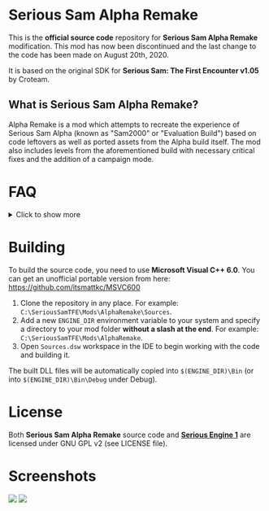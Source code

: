 # Serious Sam Alpha Remake

This is the **official source code** repository for **Serious Sam Alpha Remake** modification. This mod has now been discontinued and the last change to the code has been made on August 20th, 2020.

It is based on the original SDK for **Serious Sam: The First Encounter v1.05** by Croteam.

## What is Serious Sam Alpha Remake?

Alpha Remake is a mod which attempts to recreate the experience of Serious Sam Alpha (known as "Sam2000" or "Evaluation Build") based on code leftovers as well as ported assets from the Alpha build itself.
The mod also includes levels from the aforementioned build with necessary critical fixes and the addition of a campaign mode.


# FAQ
<details>
<summary>Click to show more</summary>
  
## Is the mod really discontinued? No more updates?

Yes, this iteration of AR has been marked as obsolete and discontinued however, this is **NOT** the end of the overall project.
Alpha Remake takes a fresh start on an improved fork of **Serious Engine 1.10** with huge ambitions that are yet to be realized.
A new project title will be announced sometime in the future, to reflect better the taken direction.
Of course, the goal remains - to recreate the experience of the Alpha, with addition of modern enhancements.

## The new Alpha Remake will be open-sourced as well?

Of course! Once the development is declared finished, the new repository will be made public.

## Do you have older versions of Alpha Remake?

This repository has all release versions, starting from GRO sound and model replacement mod through MOD for The Second Encounter, finishing on MOD for The First Encounter. Each release has its changelog, installation guide, and optional patches.

## But wait... I thought there was Alpha Remake's official source code available for a while, right?

Well, it's story-time.

Somewhere in 2021, I've been developing the "1.6" update for the now obsolete AR. I ran into some obstacles that could not figure out by myself, so I sought help from a known Modder of Classic Serious Sam.
We had a good conversation. Modder offered help if I'd share source code to work on. I did that, with a kind request to **NOT LEAK** it anywhere, as it was not ready to be made public.
It looks like the promise has been broken, as in 2022, a Linux port appeared out of nowhere, where after downloading it I could recognize right away my codebase.

The Modder probably shared the source code with several people, including the author of the Linux port. Too bad.
That was when I had personal problems and didn't have time to deal with them. But now I'd like to clarify: the Linux port is **NOT an official source code**.

## Where I can follow the development of new Alpha Remake?

Check out my [**Itch.io**](https://grlpwr-zdzichu.itch.io/) for insight of the new project.
</details>

# Building

To build the source code, you need to use **Microsoft Visual C++ 6.0**. You can get an unofficial portable version from here: https://github.com/itsmattkc/MSVC600

1. Clone the repository in any place. For example: `C:\SeriousSamTFE\Mods\AlphaRemake\Sources`.
2. Add a new `ENGINE_DIR` environment variable to your system and specify a directory to your mod folder **without a slash at the end**. For example: `C:\SeriousSamTFE\Mods\AlphaRemake`.
3. Open `Sources.dsw` workspace in the IDE to begin working with the code and building it.

The built DLL files will be automatically copied into `$(ENGINE_DIR)\Bin` (or into `$(ENGINE_DIR)\Bin\Debug` under Debug).

# License

Both **Serious Sam Alpha Remake** source code and [**Serious Engine 1**](https://github.com/Croteam-official/Serious-Engine) are licensed under GNU GPL v2 (see LICENSE file).

# Screenshots
<img src="https://i.imgur.com/CtYbfBH.png">
<img src="https://i.imgur.com/I3R5cWH.pngg">

